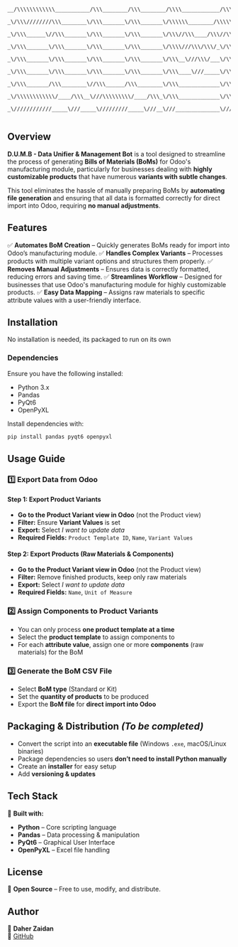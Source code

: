 ```

__/\\\\\\\\\\\\___________/\\\________/\\\________/\\\\____________/\\\\________/\\\\\\\\\\\\\_________        
 _\/\\\////////\\\________\/\\\_______\/\\\_______\/\\\\\\________/\\\\\\_______\/\\\/////////\\\_______       
  _\/\\\______\//\\\_______\/\\\_______\/\\\_______\/\\\//\\\____/\\\//\\\_______\/\\\_______\/\\\_______      
   _\/\\\_______\/\\\_______\/\\\_______\/\\\_______\/\\\\///\\\/\\\/_\/\\\_______\/\\\\\\\\\\\\\\________     
    _\/\\\_______\/\\\_______\/\\\_______\/\\\_______\/\\\__\///\\\/___\/\\\_______\/\\\/////////\\\_______    
     _\/\\\_______\/\\\_______\/\\\_______\/\\\_______\/\\\____\///_____\/\\\_______\/\\\_______\/\\\_______   
      _\/\\\_______/\\\________\//\\\______/\\\________\/\\\_____________\/\\\_______\/\\\_______\/\\\_______  
       _\/\\\\\\\\\\\\/____/\\\__\///\\\\\\\\\/____/\\\_\/\\\_____________\/\\\__/\\\_\/\\\\\\\\\\\\\/___/\\\_ 
        _\////////////_____\///_____\/////////_____\///__\///______________\///__\///__\/////////////____\///__
                                                           
```

## Overview
**D.U.M.B - Data Unifier & Management Bot** is a tool designed to streamline the process of generating **Bills of Materials (BoMs)** for Odoo's manufacturing module, particularly for businesses dealing with **highly customizable products** that have numerous **variants with subtle changes**.

This tool eliminates the hassle of manually preparing BoMs by **automating file generation** and ensuring that all data is formatted correctly for direct import into Odoo, requiring **no manual adjustments**.

## Features
✅ **Automates BoM Creation** – Quickly generates BoMs ready for import into Odoo’s manufacturing module.
✅ **Handles Complex Variants** – Processes products with multiple variant options and structures them properly.
✅ **Removes Manual Adjustments** – Ensures data is correctly formatted, reducing errors and saving time.
✅ **Streamlines Workflow** – Designed for businesses that use Odoo's manufacturing module for highly customizable products.
✅ **Easy Data Mapping** – Assigns raw materials to specific attribute values with a user-friendly interface.

## Installation
No installation is needed, its packaged to run on its own

### **Dependencies**
Ensure you have the following installed:
- Python 3.x
- Pandas
- PyQt6
- OpenPyXL

Install dependencies with:
```sh
pip install pandas pyqt6 openpyxl
```

## Usage Guide
### **1️⃣ Export Data from Odoo**
#### **Step 1: Export Product Variants**
- **Go to the Product Variant view in Odoo** (not the Product view)
- **Filter:** Ensure **Variant Values** is set
- **Export:** Select *I want to update data*
- **Required Fields:** `Product Template ID`, `Name`, `Variant Values`

#### **Step 2: Export Products (Raw Materials & Components)**
- **Go to the Product Variant view in Odoo** (not the Product view)
- **Filter:** Remove finished products, keep only raw materials
- **Export:** Select *I want to update data*
- **Required Fields:** `Name`, `Unit of Measure`

### **2️⃣ Assign Components to Product Variants**
- You can only process **one product template at a time**
- Select the **product template** to assign components to
- For each **attribute value**, assign one or more **components** (raw materials) for the BoM

### **3️⃣ Generate the BoM CSV File**
- Select **BoM type** (Standard or Kit)
- Set the **quantity of products** to be produced
- Export the **BoM file** for **direct import into Odoo**

## Packaging & Distribution *(To be completed)*
- Convert the script into an **executable file** (Windows `.exe`, macOS/Linux binaries)
- Package dependencies so users **don’t need to install Python manually**
- Create an **installer** for easy setup
- Add **versioning & updates**

## Tech Stack
🚀 **Built with:**
- **Python** – Core scripting language
- **Pandas** – Data processing & manipulation
- **PyQt6** – Graphical User Interface
- **OpenPyXL** – Excel file handling

## License
📜 **Open Source** – Free to use, modify, and distribute.

## Author
👤 **Daher Zaidan**  
🔗 [GitHub](https://github.com/E1310)

